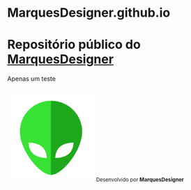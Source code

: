 # MarquesDesigner.github.io

# Repositório público do <a href="https://MarquesDesigner.github.io" target="_blank" rel="external">MarquesDesigner</a>
<p>Apenas um teste</p>
<p style="display: inline-block;"><img style="width: 200px; margin: 0px; padding: 0px; left: 10%;" src="https://github.com/M0rdek4y/Repositorio-de-midia/blob/master/media/images/png/logos/logo.png?raw=true" alt="LogoAlien"></p>
<p style="display: inline-block;" ><small>Desenvolvido por <strong>MarquesDesigner</strong></small></p>
